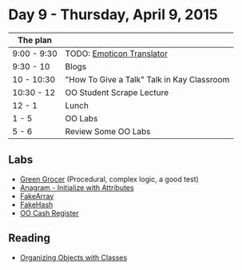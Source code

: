 # Day 9 - Thursday, April 9, 2015

The plan        |      |
----------------|-------
9:00 - 9:30     | TODO: [Emoticon Translator](http://learn.flatironschool.com/lessons/4163)
9:30 - 10       | Blogs
10 - 10:30      | "How To Give a Talk" Talk in Kay Classroom
10:30 - 12      | OO Student Scrape Lecture
12 - 1          | Lunch
1 - 5           | OO Labs
5 - 6           | Review Some OO Labs


## Labs
* [Green Grocer](http://learn.flatironschool.com/lessons/3391) (Procedural, complex logic, a good test)
* [Anagram - Initialize with Attributes](http://learn.flatironschool.com/lessons/4176)
* [FakeArray](http://learn.flatironschool.com/lessons/3426)
* [FakeHash](http://learn.flatironschool.com/lessons/3427)
* [OO Cash Register](http://learn.flatironschool.com/lessons/3927) 

## Reading

* [Organizing Objects with Classes](http://books.flatironschool.com/books/53?page=91)
